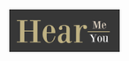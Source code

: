 # <div align="center"><img src="/static/img/readme.png" title="HearMeHearYou" alt="Hear Me Hear You Logo"></div>

